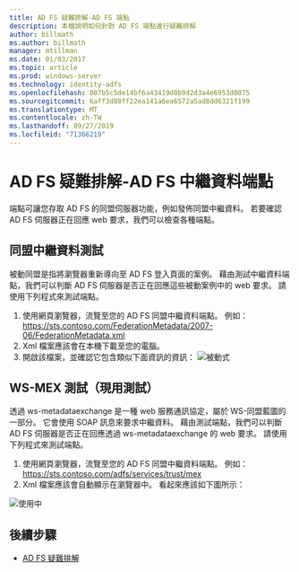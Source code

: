 ```yaml
---
title: AD FS 疑難排解-AD FS 端點
description: 本檔說明如何針對 AD FS 端點進行疑難排解
author: billmath
ms.author: billmath
manager: mtillman
ms.date: 01/03/2017
ms.topic: article
ms.prod: windows-server
ms.technology: identity-adfs
ms.openlocfilehash: 807b5c5de14bf6a43419d0b9d2d3a4e6953d0075
ms.sourcegitcommit: 6aff3d88ff22ea141a6ea6572a5ad8dd6321f199
ms.translationtype: MT
ms.contentlocale: zh-TW
ms.lasthandoff: 09/27/2019
ms.locfileid: "71366219"
---
```

# <a name="ad-fs-troubleshooting---ad-fs-metadata-endpoints"></a>AD FS 疑難排解-AD FS 中繼資料端點
端點可讓您存取 AD FS 的同盟伺服器功能，例如發佈同盟中繼資料。  若要確認 AD FS 伺服器正在回應 web 要求，我們可以檢查各種端點。


## <a name="federation-metadata-test"></a>同盟中繼資料測試
被動同盟是指將瀏覽器重新導向至 AD FS 登入頁面的案例。  藉由測試中繼資料端點，我們可以判斷 AD FS 伺服器是否正在回應這些被動案例中的 web 要求。  請使用下列程式來測試端點。

1.  使用網頁瀏覽器，流覽至您的 AD FS 同盟中繼資料端點。  例如： https://sts.contoso.com/FederationMetadata/2007-06/FederationMetadata.xml
2. Xml 檔案應該會在本機下載至您的電腦。
3. 開啟該檔案，並確認它包含類似下面資訊的資訊： ![被動式](media/ad-fs-tshoot-endpoints/meta2.png)

## <a name="ws-mex-test-active-test"></a>WS-MEX 測試（現用測試）
透過 ws-metadataexchange 是一種 web 服務通訊協定，屬於 WS-同盟藍圖的一部分。  它會使用 SOAP 訊息來要求中繼資料。  藉由測試端點，我們可以判斷 AD FS 伺服器是否正在回應透過 ws-metadataexchange 的 web 要求。  請使用下列程式來測試端點。
1.  使用網頁瀏覽器，流覽至您的 AD FS 同盟中繼資料端點。  例如： https://sts.contoso.com/adfs/services/trust/mex
2. Xml 檔案應該會自動顯示在瀏覽器中。  看起來應該如下圖所示：

![使用中](media/ad-fs-tshoot-endpoints/meta3.png)


## <a name="next-steps"></a>後續步驟

- [AD FS 疑難排解](ad-fs-tshoot-overview.md)